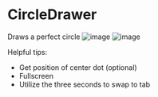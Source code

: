# CircleDrawer
Draws a perfect circle
![image](https://github.com/CloudZeno/CircleDrawer/assets/87767391/2cea89d0-437f-4c75-a228-deba4372b28c)
![image](https://github.com/CloudZeno/CircleDrawer/assets/87767391/38cd59c3-a10b-455b-9211-7d15ba2d6f3b)

Helpful tips:
- Get position of center dot (optional)
- Fullscreen
- Utilize the three seconds to swap to tab


